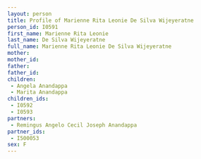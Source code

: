 ```yaml
---
layout: person
title: Profile of Marienne Rita Leonie De Silva Wijeyeratne
person_id: I0591
first_name: Marienne Rita Leonie
last_name: De Silva Wijeyeratne
full_name: Marienne Rita Leonie De Silva Wijeyeratne
mother: 
mother_id: 
father: 
father_id: 
children:
 - Angela Anandappa
 - Marita Anandappa
children_ids:
 - I0592
 - I0593
partners:
 - Remingus Angelo Cecil Joseph Anandappa
partner_ids:
 - I500053
sex: F
---
```


